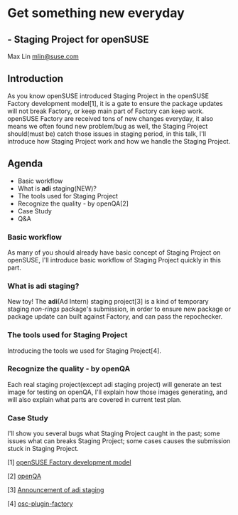 # Get something new everyday
## - Staging Project for openSUSE

Max Lin <mlin@suse.com>


## Introduction
As you know openSUSE introduced Staging Project in the openSUSE Factory development model[1], it is a gate to ensure the package updates will not break Factory, or keep main part of Factory can keep work. openSUSE Factory are received tons of new changes everyday, it also means we often found new problem/bug as well, the Staging Project should(must be) catch those issues in staging period, in this talk, I'll introduce how Staging Project work and how we handle the Staging Project.

## Agenda
* Basic workflow
* What is **adi** staging(NEW)?
* The tools used for Staging Project
* Recognize the quality - by openQA[2]
* Case Study
* Q&A

### Basic workflow
As many of you should already have basic concept of Staging Project on openSUSE, I'll introduce basic workflow of Staging Project quickly in this part.

### What is adi staging?
New toy! The **adi**(Ad Intern) staging project[3] is a kind of temporary staging *non-rings* package's submission, in order to ensure new package or package update can built against Factory, and can pass the repochecker.

### The tools used for Staging Project
Introducing the tools we used for Staging Project[4].

### Recognize the quality - by openQA
Each real staging project(except adi staging project) will generate an test image for testing on openQA, I'll explain how those images generating, and will also explain what parts are covered in current test plan.

### Case Study
I'll show you several bugs what Staging Project caught in the past; some issues what can breaks Staging Project; some cases causes the submission stuck in Staging Project.


[1] [openSUSE Factory development model](https://en.opensuse.org/openSUSE:Factory_development_model)

[2] [openQA](http://os-autoinst.github.io/openQA/)

[3] [Announcement of adi staging](http://lists.opensuse.org/archive/opensuse-packaging/2015-07/msg00073.html)

[4] [osc-plugin-factory](https://github.com/openSUSE/osc-plugin-factory)
